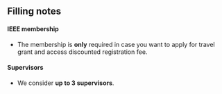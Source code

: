 ## Filling notes

#### IEEE membership
- The membership is **only** required in case you want to apply for travel grant and access discounted registration fee.

#### Supervisors
- We consider **up to 3 supervisors**.
